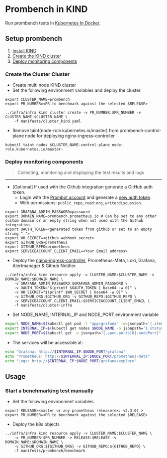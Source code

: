 # Prombench in KIND

Run prombench tests in [Kubernetes In Docker](https://kind.sigs.k8s.io/).

## Setup prombench
1. [Install KIND](https://kind.sigs.k8s.io/docs/user/quick-start/)
1. [Create the KIND cluster](#create-the-kind-cluster)
2. [Deploy monitoring components](#deploy-monitoring-components)

### Create the Cluster Cluster

- Create multi node KIND cluster
- Set the following environment variables and deploy the cluster.

```
export CLUSTER_NAME=prombench
export PR_NUMBER=<PR to benchmark against the selected $RELEASE>

../infra/infra kind cluster create -v PR_NUMBER:$PR_NUMBER -v CLUSTER_NAME:$CLUSTER_NAME \
    -f manifests/cluster_kind.yaml
```

- Remove taint(node-role.kubernetes.io/master) from prombench-control-plane node for deploying nginx-ingress-controller
```
kubectl taint nodes $CLUSTER_NAME-control-plane node-role.kubernetes.io/master-
```

### Deploy monitoring components

> Collecting, monitoring and displaying the test results and logs
---

- [Optional] If used with the Github integration generate a GitHub auth token.
  - Login with the [Prombot account](https://github.com/prombot) and generate a [new auth token](https://github.com/settings/tokens).
  - With permissions: `public_repo`, `read:org`, `write:discussion`.

```
export GRAFANA_ADMIN_PASSWORD=password
export DOMAIN_NAME=prombench.prometheus.io # Can be set to any other custom domain or an empty string when not used with the Github integration.
export OAUTH_TOKEN=<generated token from github or set to an empty string " ">
export WH_SECRET=<github webhook secret>
export GITHUB_ORG=prometheus
export GITHUB_REPO=prometheus
export SERVICEACCOUNT_CLIENT_EMAIL=<Your Email address>
```
- Deploy the [nginx-ingress-controller](https://github.com/kubernetes/ingress-nginx), Prometheus-Meta, Loki, Grafana, Alertmanager & Github Notifier.

```
../infra/infra kind resource apply -v CLUSTER_NAME:$CLUSTER_NAME -v DOMAIN_NAME:$DOMAIN_NAME \
    -v GRAFANA_ADMIN_PASSWORD:$GRAFANA_ADMIN_PASSWORD \
    -v OAUTH_TOKEN="$(printf $OAUTH_TOKEN | base64 -w 0)" \
    -v WH_SECRET="$(printf $WH_SECRET | base64 -w 0)" \
    -v GITHUB_ORG:$GITHUB_ORG -v GITHUB_REPO:$GITHUB_REPO \
    -v SERVICEACCOUNT_CLIENT_EMAIL:$SERVICEACCOUNT_CLIENT_EMAIL \
    -f manifests/cluster-infra
```

- Set NODE_NAME, INTERNAL_IP and NODE_PORT environment variable
```bash
export NODE_NAME=$(kubectl get pod -l "app=grafana" -o=jsonpath='{.items[*].spec.nodeName}')
export INTERNAL_IP=$(kubectl get nodes $NODE_NAME -o jsonpath='{.status.addresses[?(@.type=="InternalIP")].address}')
export NODE_PORT=$(kubectl get -o jsonpath="{.spec.ports[0].nodePort}" services grafana)
```

- The services will be accessible at:

```bash
echo "Grafana: http://$INTERNAL_IP:$NODE_PORT/grafana"
echo "Prometheus: http://$INTERNAL_IP:$NODE_PORT/prometheus-meta"
echo "Logs: http://$INTERNAL_IP:$NODE_PORT/grafana/explore"
```
## Usage


### Start a benchmarking test manually

- Set the following environment variables.

```
export RELEASE=<master or any prometheus release(ex: v2.3.0) >
export PR_NUMBER=<PR to benchmark against the selected $RELEASE>
```

- Deploy the k8s objects

```
../infra/infra kind resource apply -v CLUSTER_NAME:$CLUSTER_NAME \
    -v PR_NUMBER:$PR_NUMBER -v RELEASE:$RELEASE -v DOMAIN_NAME:$DOMAIN_NAME \
    -v GITHUB_ORG:${GITHUB_ORG} -v GITHUB_REPO:${GITHUB_REPO} \
    -f manifests/prombench/benchmark
```